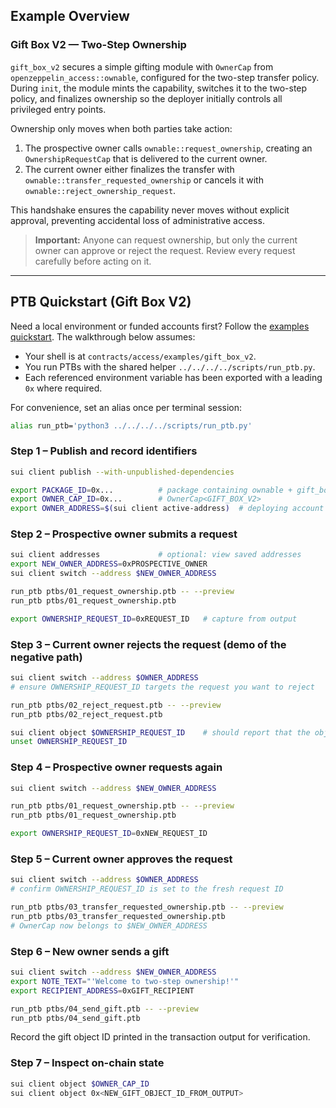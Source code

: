 ## Example Overview

### Gift Box V2 — Two-Step Ownership

`gift_box_v2` secures a simple gifting module with `OwnerCap` from `openzeppelin_access::ownable`, configured for the two-step transfer policy. During `init`, the module mints the capability, switches it to the two-step policy, and finalizes ownership so the deployer initially controls all privileged entry points.

Ownership only moves when both parties take action:

1. The prospective owner calls `ownable::request_ownership`, creating an `OwnershipRequestCap` that is delivered to the current owner.
2. The current owner either finalizes the transfer with `ownable::transfer_requested_ownership` or cancels it with `ownable::reject_ownership_request`.

This handshake ensures the capability never moves without explicit approval, preventing accidental loss of administrative access.

> **Important:** Anyone can request ownership, but only the current owner can approve or reject the request. Review every request carefully before acting on it.

---

## PTB Quickstart (Gift Box V2)

Need a local environment or funded accounts first? Follow the [examples quickstart](../../../EXAMPLES.md#quickstart-localnet-setup). The walkthrough below assumes:

- Your shell is at `contracts/access/examples/gift_box_v2`.
- You run PTBs with the shared helper `../../../../scripts/run_ptb.py`.
- Each referenced environment variable has been exported with a leading `0x` where required.

For convenience, set an alias once per terminal session:

```bash
alias run_ptb='python3 ../../../../scripts/run_ptb.py'
```

### Step 1 – Publish and record identifiers

```bash
sui client publish --with-unpublished-dependencies

export PACKAGE_ID=0x...          # package containing ownable + gift_box_v2
export OWNER_CAP_ID=0x...        # OwnerCap<GIFT_BOX_V2>
export OWNER_ADDRESS=$(sui client active-address)  # deploying account
```

### Step 2 – Prospective owner submits a request

```bash
sui client addresses             # optional: view saved addresses
export NEW_OWNER_ADDRESS=0xPROSPECTIVE_OWNER
sui client switch --address $NEW_OWNER_ADDRESS

run_ptb ptbs/01_request_ownership.ptb -- --preview
run_ptb ptbs/01_request_ownership.ptb

export OWNERSHIP_REQUEST_ID=0xREQUEST_ID   # capture from output
```

### Step 3 – Current owner rejects the request (demo of the negative path)

```bash
sui client switch --address $OWNER_ADDRESS
# ensure OWNERSHIP_REQUEST_ID targets the request you want to reject

run_ptb ptbs/02_reject_request.ptb -- --preview
run_ptb ptbs/02_reject_request.ptb

sui client object $OWNERSHIP_REQUEST_ID    # should report that the object no longer exists
unset OWNERSHIP_REQUEST_ID
```

### Step 4 – Prospective owner requests again

```bash
sui client switch --address $NEW_OWNER_ADDRESS

run_ptb ptbs/01_request_ownership.ptb -- --preview
run_ptb ptbs/01_request_ownership.ptb

export OWNERSHIP_REQUEST_ID=0xNEW_REQUEST_ID
```

### Step 5 – Current owner approves the request

```bash
sui client switch --address $OWNER_ADDRESS
# confirm OWNERSHIP_REQUEST_ID is set to the fresh request ID

run_ptb ptbs/03_transfer_requested_ownership.ptb -- --preview
run_ptb ptbs/03_transfer_requested_ownership.ptb
# OwnerCap now belongs to $NEW_OWNER_ADDRESS
```

### Step 6 – New owner sends a gift

```bash
sui client switch --address $NEW_OWNER_ADDRESS
export NOTE_TEXT="'Welcome to two-step ownership!'"
export RECIPIENT_ADDRESS=0xGIFT_RECIPIENT

run_ptb ptbs/04_send_gift.ptb -- --preview
run_ptb ptbs/04_send_gift.ptb
```

Record the gift object ID printed in the transaction output for verification.

### Step 7 – Inspect on-chain state

```bash
sui client object $OWNER_CAP_ID
sui client object 0x<NEW_GIFT_OBJECT_ID_FROM_OUTPUT>
```
